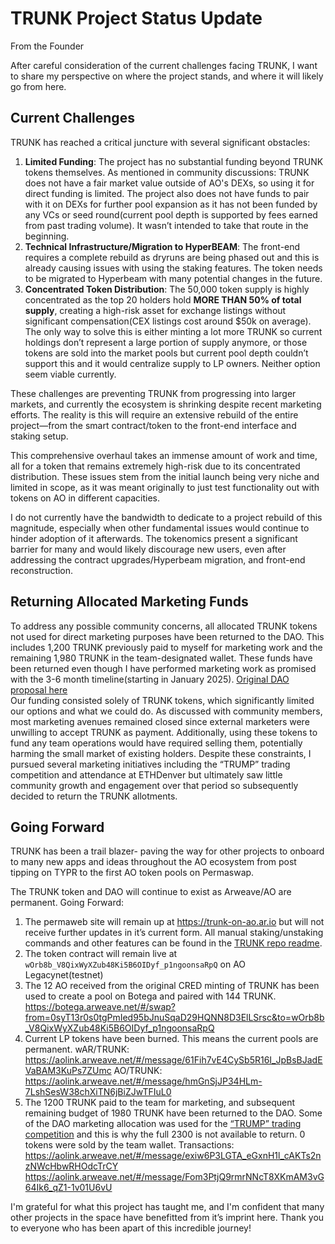 # TRUNK Project Status Update

From the Founder

After careful consideration of the current challenges facing TRUNK, I want to share my perspective on where the project stands, and where it will likely go from here.

## Current Challenges

TRUNK has reached a critical juncture with several significant obstacles:

1. **Limited Funding**: The project has no substantial funding beyond TRUNK tokens themselves. As mentioned in community discussions: TRUNK does not have a fair market value outside of AO's DEXs, so using it for direct funding is limited. The project also does not have funds to pair with it on DEXs for further pool expansion as it has not been funded by any VCs or seed round(current pool depth is supported by fees earned from past trading volume). It wasn’t intended to take that route in the beginning.
2. **Technical Infrastructure/Migration to HyperBEAM**: The front-end requires a complete rebuild as dryruns are being phased out and this is already causing issues with using the staking features. The token needs to be migrated to Hyperbeam with many potential changes in the future.
3. **Concentrated Token Distribution**: The 50,000 token supply is highly concentrated as the top 20 holders hold **MORE THAN 50% of total supply**, creating a high-risk asset for exchange listings without significant compensation(CEX listings cost around $50k on average). The only way to solve this is either minting a lot more TRUNK so current holdings don’t represent a large portion of supply anymore, or those tokens are sold into the market pools but current pool depth couldn’t support this and it would centralize supply to LP owners. Neither option seem viable currently.

These challenges are preventing TRUNK from progressing into larger markets, and currently the ecosystem is shrinking despite recent marketing efforts. The reality is this will require an extensive rebuild of the entire project—from the smart contract/token to the front-end interface and staking setup.

This comprehensive overhaul takes an immense amount of work and time, all for a token that remains extremely high-risk due to its concentrated distribution. These issues stem from the initial launch being very niche and limited in scope, as it was meant originally to just test functionality out with tokens on AO in different capacities.

I do not currently have the bandwidth to dedicate to a project rebuild of this magnitude, especially when other fundamental issues would continue to hinder adoption of it afterwards. The tokenomics present a significant barrier for many and would likely discourage new users, even after addressing the contract upgrades/Hyperbeam migration, and front-end reconstruction. 

## Returning Allocated Marketing Funds

To address any possible community concerns, all allocated TRUNK tokens not used for direct marketing purposes have been returned to the DAO. This includes 1,200 TRUNK previously paid to myself for marketing work and the remaining 1,980 TRUNK in the team-designated wallet. These funds have been returned even though I have performed marketing work as promised with the 3-6 month timeline(starting in January 2025). [Original DAO proposal here](https://cw4qfq7vwti2n5hpukpumwkmdhokqioqnc42hbtb2lzcagnbimfa.arweave.net/FbkCw_W00ab076KfRllMGdyoIdBouaOGYdLyIBmhQwo)  
Our funding consisted solely of TRUNK tokens, which significantly limited our options and what we could do. As discussed with community members, most marketing avenues remained closed since external marketers were unwilling to accept TRUNK as payment. Additionally, using these tokens to fund any team operations would have required selling them, potentially harming the small market of existing holders. 
Despite these constraints, I pursued several marketing initiatives including the “TRUMP” trading competition and attendance at ETHDenver but ultimately saw little community growth and engagement over that period so subsequently decided to return the TRUNK allotments.

## Going Forward

TRUNK has been a trail blazer- paving the way for other projects to onboard to many new apps and ideas throughout the AO ecosystem from post tipping on TYPR to the first AO token pools on Permaswap.

The TRUNK token and DAO will continue to exist as Arweave/AO are permanent.
Going Forward:

1. The permaweb site will remain up at https://trunk-on-ao.ar.io but will not receive further updates in it’s current form.
    All manual staking/unstaking commands and other features can be found in the [TRUNK repo readme](https://github.com/Jonny-Ringo/TRUNK/blob/main/README.md).
2. The token contract will remain live at `wOrb8b_V8QixWyXZub48Ki5B6OIDyf_p1ngoonsaRpQ` on AO Legacynet(testnet)
3. The 12 AO received from the original CRED minting of TRUNK has been used to create a pool on Botega and paired with 144 TRUNK. 
https://botega.arweave.net/#/swap?from=0syT13r0s0tgPmIed95bJnuSqaD29HQNN8D3ElLSrsc&to=wOrb8b_V8QixWyXZub48Ki5B6OIDyf_p1ngoonsaRpQ
4. Current LP tokens have been burned. This means the current pools are permanent.
wAR/TRUNK: https://aolink.arweave.net/#/message/61Fih7vE4CySb5R16I_JpBsBJadEVaBAM3KuPs7ZUmc
AO/TRUNK: https://aolink.arweave.net/#/message/hmGnSjJP34HLm-7LshSesW38chXiTN6jBiZJwTFIuL0
5. The 1200 TRUNK paid to the team for marketing, and subsequent remaining budget of 1980 TRUNK have been returned to the DAO. Some of the DAO marketing allocation was used for the [“TRUMP” trading competition](https://x.com/TrunkToken/status/1882161312652018049) and this is why the full 2300 is not available to return. 0 tokens were sold by the team wallet.
Transactions:
https://aolink.arweave.net/#/message/exiw6P3LGTA_eGxnH1l_cAKTs2nzNWcHbwRHOdcTrCY
https://aolink.arweave.net/#/message/Fom3PtjQ9rmrNNcT8XKmAM3vG64Ik6_qZ1-1v01U6vU

I'm grateful for what this project has taught me, and I'm confident that many other projects in the space have benefitted from it’s imprint here. Thank you to everyone who has been apart of this incredible journey!
